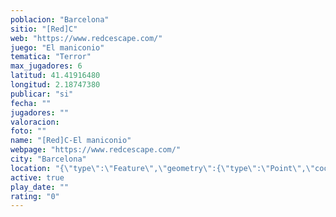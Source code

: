 ```yaml
---
poblacion: "Barcelona"
sitio: "[Red]C"
web: "https://www.redcescape.com/"
juego: "El maniconio"
tematica: "Terror"
max_jugadores: 6
latitud: 41.41916480
longitud: 2.18747380
publicar: "si"
fecha: ""
jugadores: ""
valoracion: 
foto: ""
name: "[Red]C-El maniconio"
webpage: "https://www.redcescape.com/"
city: "Barcelona"
location: "{\"type\":\"Feature\",\"geometry\":{\"type\":\"Point\",\"coordinates\":[2.1874738,41.4191648]}}"
active: true
play_date: ""
rating: "0"
---
```

